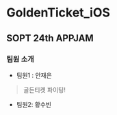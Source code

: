 # GoldenTicket_iOS

## SOPT 24th APPJAM

### 팀원 소개

* 팀원1 : 안재은<br>
> 골든티켓 파이팅!<br />

* 팀원2: 황수빈<br>
>
<br />
